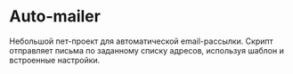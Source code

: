 # Auto-mailer
Небольшой пет-проект для автоматической email-рассылки. Скрипт отправляет письма по заданному списку адресов, используя шаблон и встроенные настройки.
